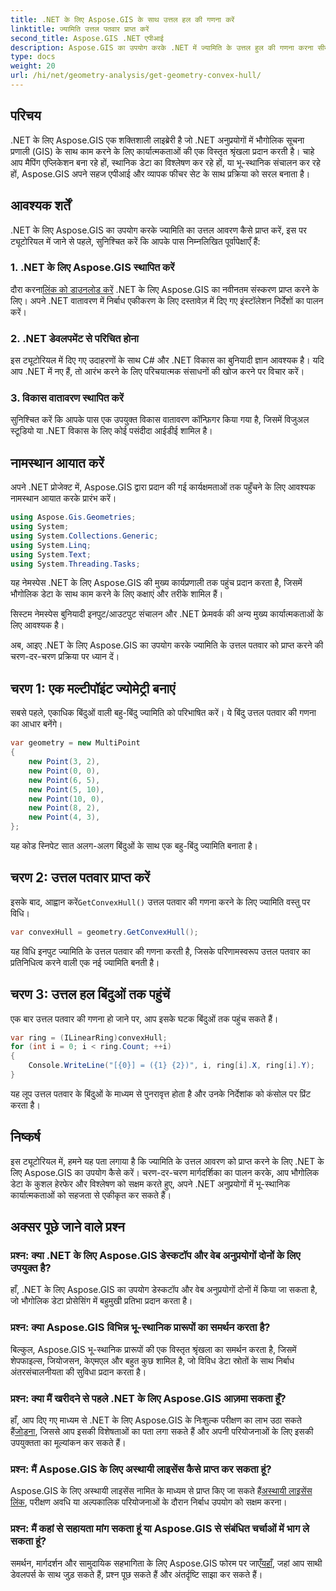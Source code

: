 ```yaml
---
title: .NET के लिए Aspose.GIS के साथ उत्तल हल की गणना करें
linktitle: ज्यामिति उत्तल पतवार प्राप्त करें
second_title: Aspose.GIS .NET एपीआई
description: Aspose.GIS का उपयोग करके .NET में ज्यामिति के उत्तल हुल की गणना करना सीखें। कोड उदाहरणों और अक्सर पूछे जाने वाले प्रश्नों के साथ व्यापक ट्यूटोरियल।
type: docs
weight: 20
url: /hi/net/geometry-analysis/get-geometry-convex-hull/
---
```

## परिचय
.NET के लिए Aspose.GIS एक शक्तिशाली लाइब्रेरी है जो .NET अनुप्रयोगों में भौगोलिक सूचना प्रणाली (GIS) के साथ काम करने के लिए कार्यात्मकताओं की एक विस्तृत श्रृंखला प्रदान करती है। चाहे आप मैपिंग एप्लिकेशन बना रहे हों, स्थानिक डेटा का विश्लेषण कर रहे हों, या भू-स्थानिक संचालन कर रहे हों, Aspose.GIS अपने सहज एपीआई और व्यापक फीचर सेट के साथ प्रक्रिया को सरल बनाता है।
## आवश्यक शर्तें
.NET के लिए Aspose.GIS का उपयोग करके ज्यामिति का उत्तल आवरण कैसे प्राप्त करें, इस पर ट्यूटोरियल में जाने से पहले, सुनिश्चित करें कि आपके पास निम्नलिखित पूर्वापेक्षाएँ हैं:
### 1. .NET के लिए Aspose.GIS स्थापित करें
 दौरा करना[लिंक को डाउनलोड करें](https://releases.aspose.com/gis/net/) .NET के लिए Aspose.GIS का नवीनतम संस्करण प्राप्त करने के लिए। अपने .NET वातावरण में निर्बाध एकीकरण के लिए दस्तावेज़ में दिए गए इंस्टॉलेशन निर्देशों का पालन करें।
### 2. .NET डेवलपमेंट से परिचित होना
इस ट्यूटोरियल में दिए गए उदाहरणों के साथ C# और .NET विकास का बुनियादी ज्ञान आवश्यक है। यदि आप .NET में नए हैं, तो आरंभ करने के लिए परिचयात्मक संसाधनों की खोज करने पर विचार करें।
### 3. विकास वातावरण स्थापित करें
सुनिश्चित करें कि आपके पास एक उपयुक्त विकास वातावरण कॉन्फ़िगर किया गया है, जिसमें विजुअल स्टूडियो या .NET विकास के लिए कोई पसंदीदा आईडीई शामिल है।

## नामस्थान आयात करें
अपने .NET प्रोजेक्ट में, Aspose.GIS द्वारा प्रदान की गई कार्यक्षमताओं तक पहुँचने के लिए आवश्यक नामस्थान आयात करके प्रारंभ करें।

```csharp
using Aspose.Gis.Geometries;
using System;
using System.Collections.Generic;
using System.Linq;
using System.Text;
using System.Threading.Tasks;
```
यह नेमस्पेस .NET के लिए Aspose.GIS की मुख्य कार्यप्रणाली तक पहुंच प्रदान करता है, जिसमें भौगोलिक डेटा के साथ काम करने के लिए कक्षाएं और तरीके शामिल हैं।

सिस्टम नेमस्पेस बुनियादी इनपुट/आउटपुट संचालन और .NET फ्रेमवर्क की अन्य मुख्य कार्यात्मकताओं के लिए आवश्यक है।

अब, आइए .NET के लिए Aspose.GIS का उपयोग करके ज्यामिति के उत्तल पतवार को प्राप्त करने की चरण-दर-चरण प्रक्रिया पर ध्यान दें।
## चरण 1: एक मल्टीपॉइंट ज्योमेट्री बनाएं
सबसे पहले, एकाधिक बिंदुओं वाली बहु-बिंदु ज्यामिति को परिभाषित करें। ये बिंदु उत्तल पतवार की गणना का आधार बनेंगे।
```csharp
var geometry = new MultiPoint
{
    new Point(3, 2),
    new Point(0, 0),
    new Point(6, 5),
    new Point(5, 10),
    new Point(10, 0),
    new Point(8, 2),
    new Point(4, 3),
};
```
यह कोड स्निपेट सात अलग-अलग बिंदुओं के साथ एक बहु-बिंदु ज्यामिति बनाता है।
## चरण 2: उत्तल पतवार प्राप्त करें
 इसके बाद, आह्वान करें`GetConvexHull()` उत्तल पतवार की गणना करने के लिए ज्यामिति वस्तु पर विधि।
```csharp
var convexHull = geometry.GetConvexHull();
```
यह विधि इनपुट ज्यामिति के उत्तल पतवार की गणना करती है, जिसके परिणामस्वरूप उत्तल पतवार का प्रतिनिधित्व करने वाली एक नई ज्यामिति बनती है।
## चरण 3: उत्तल हल बिंदुओं तक पहुंचें
एक बार उत्तल पतवार की गणना हो जाने पर, आप इसके घटक बिंदुओं तक पहुंच सकते हैं।
```csharp
var ring = (ILinearRing)convexHull;
for (int i = 0; i < ring.Count; ++i)
{
    Console.WriteLine("[{0}] = ({1} {2})", i, ring[i].X, ring[i].Y);
}
```
यह लूप उत्तल पतवार के बिंदुओं के माध्यम से पुनरावृत्त होता है और उनके निर्देशांक को कंसोल पर प्रिंट करता है।

## निष्कर्ष
इस ट्यूटोरियल में, हमने यह पता लगाया है कि ज्यामिति के उत्तल आवरण को प्राप्त करने के लिए .NET के लिए Aspose.GIS का उपयोग कैसे करें। चरण-दर-चरण मार्गदर्शिका का पालन करके, आप भौगोलिक डेटा के कुशल हेरफेर और विश्लेषण को सक्षम करते हुए, अपने .NET अनुप्रयोगों में भू-स्थानिक कार्यात्मकताओं को सहजता से एकीकृत कर सकते हैं।
## अक्सर पूछे जाने वाले प्रश्न
### प्रश्न: क्या .NET के लिए Aspose.GIS डेस्कटॉप और वेब अनुप्रयोगों दोनों के लिए उपयुक्त है?
हाँ, .NET के लिए Aspose.GIS का उपयोग डेस्कटॉप और वेब अनुप्रयोगों दोनों में किया जा सकता है, जो भौगोलिक डेटा प्रोसेसिंग में बहुमुखी प्रतिभा प्रदान करता है।
### प्रश्न: क्या Aspose.GIS विभिन्न भू-स्थानिक प्रारूपों का समर्थन करता है?
बिल्कुल, Aspose.GIS भू-स्थानिक प्रारूपों की एक विस्तृत श्रृंखला का समर्थन करता है, जिसमें शेपफाइल्स, जियोजसन, केएमएल और बहुत कुछ शामिल है, जो विविध डेटा स्रोतों के साथ निर्बाध अंतरसंचालनीयता की सुविधा प्रदान करता है।
### प्रश्न: क्या मैं खरीदने से पहले .NET के लिए Aspose.GIS आज़मा सकता हूँ?
 हाँ, आप दिए गए माध्यम से .NET के लिए Aspose.GIS के निःशुल्क परीक्षण का लाभ उठा सकते हैं[जोड़ना](https://releases.aspose.com/), जिससे आप इसकी विशेषताओं का पता लगा सकते हैं और अपनी परियोजनाओं के लिए इसकी उपयुक्तता का मूल्यांकन कर सकते हैं।
### प्रश्न: मैं Aspose.GIS के लिए अस्थायी लाइसेंस कैसे प्राप्त कर सकता हूं?
 Aspose.GIS के लिए अस्थायी लाइसेंस नामित के माध्यम से प्राप्त किए जा सकते हैं[अस्थायी लाइसेंस लिंक](https://purchase.aspose.com/temporary-license/), परीक्षण अवधि या अल्पकालिक परियोजनाओं के दौरान निर्बाध उपयोग को सक्षम करना।
### प्रश्न: मैं कहां से सहायता मांग सकता हूं या Aspose.GIS से संबंधित चर्चाओं में भाग ले सकता हूं?
समर्थन, मार्गदर्शन और सामुदायिक सहभागिता के लिए Aspose.GIS फोरम पर जाएँ[यहाँ](https://forum.aspose.com/c/gis/33), जहां आप साथी डेवलपर्स के साथ जुड़ सकते हैं, प्रश्न पूछ सकते हैं और अंतर्दृष्टि साझा कर सकते हैं।